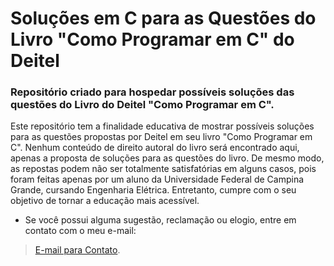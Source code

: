 # Soluções em C para as Questões do Livro "Como Programar em C" do Deitel
### Repositório criado para hospedar possíveis soluções das questões do Livro do Deitel "Como Programar em C".

Este repositório tem a finalidade educativa de mostrar possíveis soluções para as questões propostas por Deitel em seu livro "Como Programar em C". Nenhum conteúdo de direito autoral do livro será encontrado aqui, apenas a proposta de soluções para as questões do livro. De mesmo modo, as repostas podem não ser totalmente satisfatórias em alguns casos, pois foram feitas apenas por um aluno da Universidade Federal de Campina Grande, cursando Engenharia Elétrica. Entretanto, cumpre com o seu objetivo de tornar a educação mais acessível.

- Se você possui alguma sugestão, reclamação ou elogio, entre em contato com o meu e-mail:
> <a href = "mailto:alyssonmachado388@gmail.com" target = "_blank">E-mail para Contato</a>.
